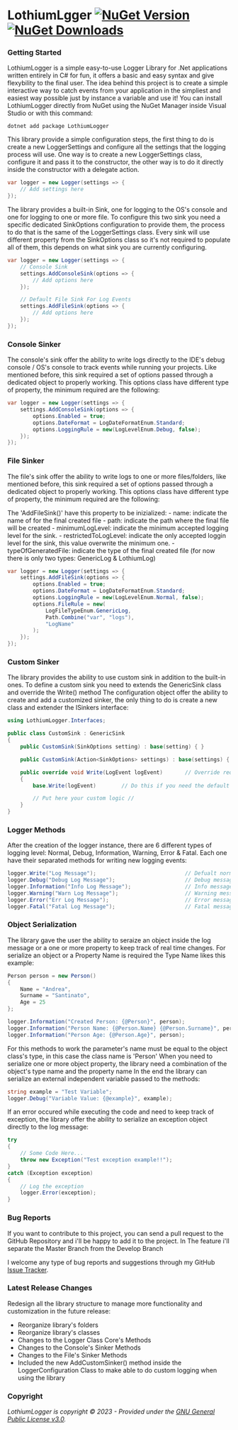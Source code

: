 ﻿# LothiumLgger [![NuGet Version](https://img.shields.io/nuget/v/LothiumLogger.svg?style=flat)](https://www.nuget.org/packages/LothiumLogger/) [![NuGet Downloads](https://img.shields.io/nuget/v/LothiumLogger.svg?style=flat)](https://www.nuget.org/packages/LothiumLogger/)

### Getting Started

LothiumLogger is a simple easy-to-use Logger Library for .Net applications written entirely in C# for fun, it offers a basic and easy syntax and give flexybility to the final user.
The idea behind this project is to create a simple interactive way to catch events from your application in the simpliest and easiest way possible just by instance a variable and use it!
You can install LothiumLogger directly from NuGet using the NuGet Manager inside Visual Studio or with this command:

```
dotnet add package LothiumLogger
```

This library provide a simple configuration steps, the first thing to do is create a new LoggerSettings and configure all the settings that the logging process will use.
One way is to create a new LoggerSettings class, configure it and pass it to the constructor, the other way is to do it directly inside the constructor with a delegate action.

```csharp
var logger = new Logger(settings => {
    // Add settings here
});
```

The library provides a built-in Sink, one for logging to the OS's console and one for logging to one or more file.
To configure this two sink you need a specific dedicated SinkOptions configuration to provide them, the process to do that is the same of the LoggerSettings class.
Every sink will use different property from the SinkOptions class so it's not required to populate all of them, this depends on what sink you are currently configuring.

```csharp
var logger = new Logger(settings => {
    // Console Sink
    settings.AddConsoleSink(options => {
        // Add options here 
    });

    // Default File Sink For Log Events
    settings.AddFileSink(options => {
        // Add options here
    });
});
```

### Console Sinker

The console's sink offer the ability to write logs directly to the IDE's debug console / OS's console to track events while running your projects.
Like mentioned before, this sink required a set of options passed through a dedicated object to properly working.
This options class have different type of property, the minimum required are the following:

```csharp
var logger = new Logger(settings => {
    settings.AddConsoleSink(options => {
        options.Enabled = true;                                             // Required => Defines if the sink is enabled for writing the events
        options.DateFormat = LogDateFormatEnum.Standard;                    // Required => Defines the format for the date inside the log events
        options.LoggingRule = new(LogLevelEnum.Debug, false);               // Required => Defines the rule for writing the events
    });
});
```

### File Sinker

The file's sink offer the ability to write logs to one or more files/folders, like mentioned before, this sink required a set of options passed through a dedicated object to properly working.
This options class have different type of property, the minimum required are the following:

The 'AddFileSink()' have this property to be inizialized:
    - name: indicate the name of for the final created file
    - path: indicate the path where the final file will be created
    - minimumLogLevel: indicate the minimum accepted logging level for the sink.
    - restrictedToLogLevel: indicate the only accepted loggin level for the sink, this value overwrite the minimum one.
    - typeOfGeneratedFile: indicate the type of the final created file (for now there is only two types: GenericLog & LothiumLog)

```csharp
var logger = new Logger(settings => {
    settings.AddFileSink(options => {
        options.Enabled = true;                                                             // Required => Defines if the sink is enabled for writing the events
        options.DateFormat = LogDateFormatEnum.Standard;                                    // Required => Defines the format for the date inside the log events
        options.LoggingRule = new(LogLevelEnum.Normal, false);                              // Required => Defines the rule for writing the events
        options.FileRule = new(                                                             // Required => Defines the type, the path and the name of the file
            LogFileTypeEnum.GenericLog, 
            Path.Combine("var", "logs"),
            "LogName"
        );                                                                                  
    });
});
```

### Custom Sinker

The library provides the ability to use custom sink in addition to the built-in ones.
To define a custom sink you need to extends the GenericSink class and override the Write() method
The configuration object offer the ability to create and add a customized sinker, the only thing to do is create a new class and extender the ISinkers interface:

```csharp
using LothiumLogger.Interfaces;

public class CustomSink : GenericSink
{
    public CustomSink(SinkOptions setting) : base(setting) { }

    public CustomSink(Action<SinkOptions> settings) : base(settings) { }

    public override void Write(LogEvent logEvent)       // Override required if you want to add custom logic during the writing of the log events
    {
        base.Write(logEvent)        // Do this if you need the default writing before your custom logic //

        // Put here your custom logic //
    }
}
```

### Logger Methods

After the creation of the logger instance, there are 6 different types of logging level: Normal, Debug, Information, Warning, Error & Fatal.
Each one have their separated methods for writing new logging events:

```csharp
logger.Write("Log Message");                            // Defualt normal message
logger.Debug("Debug Log Message");                      // Debug message when testing code
logger.Information("Info Log Message");                 // Info message
logger.Warning("Warn Log Message");                     // Warning message
logger.Error("Err Log Message");                        // Error message
logger.Fatal("Fatal Log Message");                      // Fatal message
```

### Object Serialization

The library gave the user the ability to seraize an object inside the log message or a one or more property to keep track of real time changes.
For serialize an object or a Property Name is required the Type Name likes this example:

```csharp
Person person = new Person() 
{
    Name = "Andrea",
    Surname = "Santinato",
    Age = 25
};

logger.Information("Created Person: {@Person}", person);
logger.Information("Person Name: {@Person.Name} {@Person.Surname}", person);
logger.Information("Person Age: {@Person.Age}", person);
```

For this methods to work the parameter's name must be equal to the object class's type, in this case the class name is 'Person'
When you need to serialize one or more object property, the library need a combination of the object's type name and the property name
In the end the library can serialize an external independent variable passed to the methods:

```csharp
string example = "Test Variable";
logger.Debug("Variable Value: {@example}", example);
```

If an error occured while executing the code and need to keep track of exception, the library offer the ability to serialize an exception object directly to the log message:
```csharp
try 
{
    // Some Code Here...
    throw new Exception("Test exception example!!");
}
catch (Exception exception)
{
    // Log the exception
    logger.Error(exception);
}
```

### Bug Reports

If you want to contribute to this project, you can send a pull request to the GitHub Repository and i'll be happy to add it to the project.
In The feature i'll separate the Master Branch from the Develop Branch

I welcome any type of bug reports and suggestions through my GitHub [Issue Tracker](https://github.com/AndreaSantinato/LothiumLogger/issues).

### Latest Release Changes

Redesign all the library structure to manage more functionality and customization in the future release:
- Reorganize library's folders
- Reorganize library's classes
- Changes  to the Logger Class Core's Methods
- Changes to the Console's Sinker Methods
- Changes to the File's Sinker Methods
- Included the new AddCustomSinker() method inside the LoggerConfiguration Class to make able to do custom logging when using the library

### Copyright

_LothiumLogger is copyright &copy; 2023 - Provided under the [GNU General Public License v3.0](https://github.com/AndreaSantinato/LothiumLogger/blob/main/LICENSE)._

